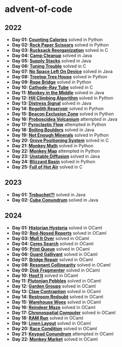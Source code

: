 # advent-of-code

## 2022
- **Day 01: [Counting Calories](https://adventofcode.com/2022/day/1)** solved in Python
- **Day 02: [Rock Paper Scissors](https://adventofcode.com/2022/day/2)** solved in Python
- **Day 03: [Rucksack Reorganization](https://adventofcode.com/2022/day/3)** solved in C
- **Day 04: [Camp Cleanup](https://adventofcode.com/2022/day/4)** solved in Java
- **Day 05: [Supply Stacks](https://adventofcode.com/2022/day/5)** solved in Java
- **Day 06: [Tuning Trouble](https://adventofcode.com/2022/day/6)** solved in C
- **Day 07: [No Space Left On Device](https://adventofcode.com/2022/day/7)** solved in Java
- **Day 08: [Treetop Tree House](https://adventofcode.com/2022/day/8)** solved in Python
- **Day 09: [Rope Bridge](https://adventofcode.com/2022/day/9)** solved in Python
- **Day 10: [Cathode-Ray Tube](https://adventofcode.com/2022/day/10)** solved in C
- **Day 11: [Monkey in the Middle](https://adventofcode.com/2022/day/11)** solved in Java
- **Day 12: [Hill Climbing Algorithm](https://adventofcode.com/2022/day/12)** solved in Python
- **Day 13: [Distress Signal](https://adventofcode.com/2022/day/13)** solved in Java
- **Day 14: [Regolith Reservoir](https://adventofcode.com/2022/day/14)** solved in Python
- **Day 15: [Beacon Exclusion Zone](https://adventofcode.com/2022/day/15)** solved in Python
- **Day 16: [Proboscidea Volcanium](https://adventofcode.com/2022/day/16)** attempted in Java
- **Day 17: [Pyroclastic Flow](https://adventofcode.com/2022/day/17)** attempted in Python
- **Day 18: [Boiling Boulders](https://adventofcode.com/2022/day/18)** solved in Java
- **Day 19: [Not Enough Minerals](https://adventofcode.com/2022/day/19)** solved in Python
- **Day 20: [Grove Positioning System](https://adventofcode.com/2022/day/20)** solved in C
- **Day 21: [Monkey Math](https://adventofcode.com/2022/day/21)** solved in Python
- **Day 22: [Monkey Map](https://adventofcode.com/2022/day/22)** attempted in Python
- **Day 23: [Unstable Diffusion](https://adventofcode.com/2022/day/23)** solved in Java
- **Day 24: [Blizzard Basin](https://adventofcode.com/2022/day/24)** solved in Python
- **Day 25: [Full of Hot Air](https://adventofcode.com/2022/day/25)** solved in C

## 2023
- **Day 01: [Trebuchet?!](https://adventofcode.com/2023/day/1)** solved in Java
- **Day 02: [Cube Conundrum](https://adventofcode.com/2023/day/2)** solved in Java

## 2024
- **Day 01: [Historian Hysteria](https://adventofcode.com/2024/day/1)** solved in OCaml
- **Day 02: [Red-Nosed Reports](https://adventofcode.com/2024/day/2)** solved in OCaml
- **Day 03: [Mull It Over](https://adventofcode.com/2024/day/3)** solved in OCaml
- **Day 04: [Ceres Search](https://adventofcode.com/2024/day/4)** solved in OCaml
- **Day 05: [Print Queue](https://adventofcode.com/2024/day/5)** solved in OCaml
- **Day 06: [Guard Gallivant](https://adventofcode.com/2024/day/6)** solved in OCaml
- **Day 07: [Bridge Repair](https://adventofcode.com/2024/day/7)** solved in OCaml
- **Day 08: [Resonant Collinearity](https://adventofcode.com/2024/day/8)** solved in OCaml
- **Day 09: [Disk Fragmenter](https://adventofcode.com/2024/day/9)** solved in OCaml
- **Day 10: [Hoof It](https://adventofcode.com/2024/day/10)** solved in OCaml
- **Day 11: [Plutonian Pebbles](https://adventofcode.com/2024/day/11)** solved in OCaml
- **Day 12: [Garden Groups](https://adventofcode.com/2024/day/12)** solved in OCaml
- **Day 13: [Claw Contraption](https://adventofcode.com/2024/day/13)** solved in OCaml
- **Day 14: [Restroom Redoubt](https://adventofcode.com/2024/day/14)** solved in OCaml
- **Day 15: [Warehouse Woes](https://adventofcode.com/2024/day/15)** solved in OCaml
- **Day 16: [Reindeer Maze](https://adventofcode.com/2024/day/16)** solved in OCaml
- **Day 17: [Chronospatial Computer](https://adventofcode.com/2024/day/17)** solved in OCaml
- **Day 18: [RAM Run](https://adventofcode.com/2024/day/18)** solved in OCaml
- **Day 19: [Linen Layout](https://adventofcode.com/2024/day/19)** solved in OCaml
- **Day 20: [Race Condition](https://adventofcode.com/2024/day/20)** solved in OCaml
- **Day 21: [Keypad Conundrum](https://adventofcode.com/2024/day/21)** attempted in OCaml
- **Day 22: [Monkey Market](https://adventofcode.com/2024/day/22)** solved in OCaml
